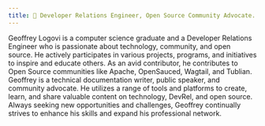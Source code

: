 ```yaml
---
title: 🥑 Developer Relations Engineer, Open Source Community Advocate. 
---
```


Geoffrey Logovi is a computer science graduate and a Developer Relations Engineer who is passionate about technology, community, and open source. He actively participates in various projects, programs, and initiatives to inspire and educate others. As an avid contributor, he contributes to Open Source communities like Apache, OpenSauced, Wagtail, and Tublian. Geoffrey is a technical documentation writer, public speaker, and community advocate. He utilizes a range of tools and platforms to create, learn, and share valuable content on technology, DevRel, and open source. Always seeking new opportunities and challenges, Geoffrey continually strives to enhance his skills and expand his professional network. 
